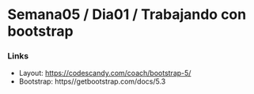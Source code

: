 # Semana05 / Dia01 / Trabajando con bootstrap

### Links

* Layout: https://codescandy.com/coach/bootstrap-5/
* Bootstrap: https//getbootstrap.com/docs/5.3